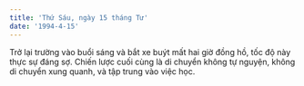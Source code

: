 ```yaml
---
title: 'Thứ Sáu, ngày 15 tháng Tư'
date: '1994-4-15'
---
```


Trở lại trường vào buổi sáng và bắt xe buýt mất hai giờ đồng hồ, tốc độ này thực sự đáng sợ. Chiến lược cuối cùng là di chuyển không tự nguyện, không di chuyển xung quanh, và tập trung vào việc học.

